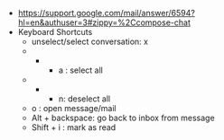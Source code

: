 - https://support.google.com/mail/answer/6594?hl=en&authuser=3#zippy=%2Ccompose-chat
- Keyboard Shortcuts
  - unselect/select conversation: x
  - * + a : select all
  - * + n: deselect all 
  - o : open message/mail 
  - Alt + backspace: go back to inbox from message 
  - Shift + i : mark as read